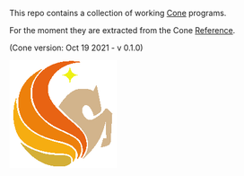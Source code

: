 This repo contains a collection of working [Cone](https://cone.jondgoodwin.com/) programs.

For the moment they are extracted from the Cone [Reference](https://cone.jondgoodwin.com/coneref/index.html).

(Cone version: Oct 19 2021 - v 0.1.0)

![](images/pegicon.png)
